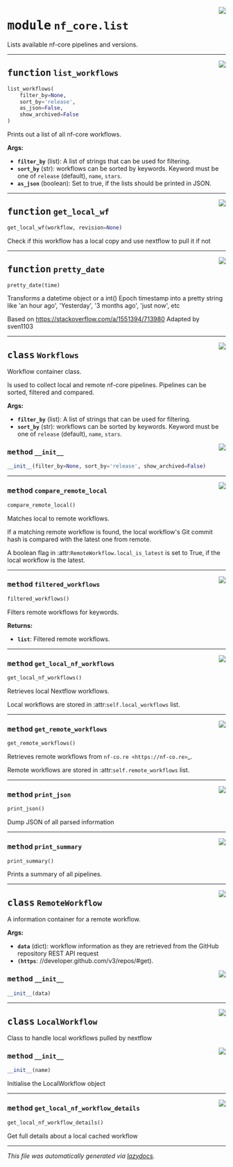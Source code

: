 <!-- markdownlint-disable -->

<a href="../../../../../../tools/nf_core/list.py#L0"><img align="right" style="float:right;" src="https://img.shields.io/badge/-source-cccccc?style=flat-square"></a>

# <kbd>module</kbd> `nf_core.list`

Lists available nf-core pipelines and versions.

---

<a href="../../../../../../tools/nf_core/list.py#L24"><img align="right" style="float:right;" src="https://img.shields.io/badge/-source-cccccc?style=flat-square"></a>

## <kbd>function</kbd> `list_workflows`

```python
list_workflows(
    filter_by=None,
    sort_by='release',
    as_json=False,
    show_archived=False
)
```

Prints out a list of all nf-core workflows.

**Args:**

- <b>`filter_by`</b> (list): A list of strings that can be used for filtering.
- <b>`sort_by`</b> (str): workflows can be sorted by keywords. Keyword must be one of `release` (default), `name`, `stars`.
- <b>`as_json`</b> (boolean): Set to true, if the lists should be printed in JSON.

---

<a href="../../../../../../tools/nf_core/list.py#L43"><img align="right" style="float:right;" src="https://img.shields.io/badge/-source-cccccc?style=flat-square"></a>

## <kbd>function</kbd> `get_local_wf`

```python
get_local_wf(workflow, revision=None)
```

Check if this workflow has a local copy and use nextflow to pull it if not

---

<a href="../../../../../../tools/nf_core/list.py#L385"><img align="right" style="float:right;" src="https://img.shields.io/badge/-source-cccccc?style=flat-square"></a>

## <kbd>function</kbd> `pretty_date`

```python
pretty_date(time)
```

Transforms a datetime object or a int() Epoch timestamp into a pretty string like 'an hour ago', 'Yesterday', '3 months ago', 'just now', etc

Based on https://stackoverflow.com/a/1551394/713980 Adapted by sven1103

---

<a href="../../../../../../tools/nf_core/list.py#L76"><img align="right" style="float:right;" src="https://img.shields.io/badge/-source-cccccc?style=flat-square"></a>

## <kbd>class</kbd> `Workflows`

Workflow container class.

Is used to collect local and remote nf-core pipelines. Pipelines can be sorted, filtered and compared.

**Args:**

- <b>`filter_by`</b> (list): A list of strings that can be used for filtering.
- <b>`sort_by`</b> (str): workflows can be sorted by keywords. Keyword must be one of `release` (default), `name`, `stars`.

<a href="../../../../../../tools/nf_core/list.py#L88"><img align="right" style="float:right;" src="https://img.shields.io/badge/-source-cccccc?style=flat-square"></a>

### <kbd>method</kbd> `__init__`

```python
__init__(filter_by=None, sort_by='release', show_archived=False)
```

---

<a href="../../../../../../tools/nf_core/list.py#L143"><img align="right" style="float:right;" src="https://img.shields.io/badge/-source-cccccc?style=flat-square"></a>

### <kbd>method</kbd> `compare_remote_local`

```python
compare_remote_local()
```

Matches local to remote workflows.

If a matching remote workflow is found, the local workflow's Git commit hash is compared with the latest one from remote.

A boolean flag in :attr:`RemoteWorkflow.local_is_latest` is set to True, if the local workflow is the latest.

---

<a href="../../../../../../tools/nf_core/list.py#L162"><img align="right" style="float:right;" src="https://img.shields.io/badge/-source-cccccc?style=flat-square"></a>

### <kbd>method</kbd> `filtered_workflows`

```python
filtered_workflows()
```

Filters remote workflows for keywords.

**Returns:**

- <b>`list`</b>: Filtered remote workflows.

---

<a href="../../../../../../tools/nf_core/list.py#L110"><img align="right" style="float:right;" src="https://img.shields.io/badge/-source-cccccc?style=flat-square"></a>

### <kbd>method</kbd> `get_local_nf_workflows`

```python
get_local_nf_workflows()
```

Retrieves local Nextflow workflows.

Local workflows are stored in :attr:`self.local_workflows` list.

---

<a href="../../../../../../tools/nf_core/list.py#L96"><img align="right" style="float:right;" src="https://img.shields.io/badge/-source-cccccc?style=flat-square"></a>

### <kbd>method</kbd> `get_remote_workflows`

```python
get_remote_workflows()
```

Retrieves remote workflows from `nf-co.re <https://nf-co.re>`\_.

Remote workflows are stored in :attr:`self.remote_workflows` list.

---

<a href="../../../../../../tools/nf_core/list.py#L266"><img align="right" style="float:right;" src="https://img.shields.io/badge/-source-cccccc?style=flat-square"></a>

### <kbd>method</kbd> `print_json`

```python
print_json()
```

Dump JSON of all parsed information

---

<a href="../../../../../../tools/nf_core/list.py#L186"><img align="right" style="float:right;" src="https://img.shields.io/badge/-source-cccccc?style=flat-square"></a>

### <kbd>method</kbd> `print_summary`

```python
print_summary()
```

Prints a summary of all pipelines.

---

<a href="../../../../../../tools/nf_core/list.py#L275"><img align="right" style="float:right;" src="https://img.shields.io/badge/-source-cccccc?style=flat-square"></a>

## <kbd>class</kbd> `RemoteWorkflow`

A information container for a remote workflow.

**Args:**

- <b>`data`</b> (dict): workflow information as they are retrieved from the GitHub repository REST API request
- <b>`(https`</b>: //developer.github.com/v3/repos/#get).

<a href="../../../../../../tools/nf_core/list.py#L283"><img align="right" style="float:right;" src="https://img.shields.io/badge/-source-cccccc?style=flat-square"></a>

### <kbd>method</kbd> `__init__`

```python
__init__(data)
```

---

<a href="../../../../../../tools/nf_core/list.py#L311"><img align="right" style="float:right;" src="https://img.shields.io/badge/-source-cccccc?style=flat-square"></a>

## <kbd>class</kbd> `LocalWorkflow`

Class to handle local workflows pulled by nextflow

<a href="../../../../../../tools/nf_core/list.py#L314"><img align="right" style="float:right;" src="https://img.shields.io/badge/-source-cccccc?style=flat-square"></a>

### <kbd>method</kbd> `__init__`

```python
__init__(name)
```

Initialise the LocalWorkflow object

---

<a href="../../../../../../tools/nf_core/list.py#L327"><img align="right" style="float:right;" src="https://img.shields.io/badge/-source-cccccc?style=flat-square"></a>

### <kbd>method</kbd> `get_local_nf_workflow_details`

```python
get_local_nf_workflow_details()
```

Get full details about a local cached workflow

---

_This file was automatically generated via [lazydocs](https://github.com/ml-tooling/lazydocs)._
